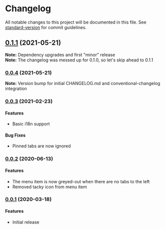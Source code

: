 # Changelog

All notable changes to this project will be documented in this file. See [standard-version](https://github.com/conventional-changelog/standard-version) for commit guidelines.

## [0.1.1](https://github.com/ParkerM/close-tabs-to-left/compare/v0.0.4...v0.1.1) (2021-05-21)

**Note:** Dependency upgrades and first "minor" release  
**Note:** The changelog was messed up for 0.1.0, so let's skip ahead to 0.1.1 


### [0.0.4](https://github.com/ParkerM/close-tabs-to-left/compare/v0.0.3...v0.0.4) (2021-05-21)

**Note:** Version bump for initial CHANGELOG.md and conventional-changelog integration 


### [0.0.3](https://github.com/ParkerM/close-tabs-to-left/compare/v0.0.2...v0.0.3) (2021-02-23)

#### Features
* Basic i18n support

#### Bug Fixes
* Pinned tabs are now ignored


### [0.0.2](https://github.com/ParkerM/close-tabs-to-left/compare/v0.0.1...v0.0.2) (2020-06-13)

#### Features
* The menu item is now greyed-out when there are no tabs to the left
* Removed tacky icon from menu item


### [0.0.1](https://github.com/ParkerM/close-tabs-to-left/tree/v0.0.1) (2020-03-18)

#### Features
* Initial release
